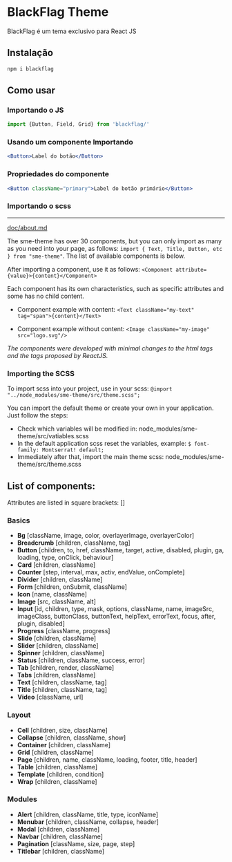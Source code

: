 # BlackFlag Theme
BlackFlag é um tema exclusivo para React JS

## Instalação

```bash
npm i blackflag
```

## Como usar

### Importando o JS

```javascript
import {Button, Field, Grid} from 'blackflag/'
```

### Usando um componente Importando

```jsx
<Button>Label do botão</Button>
```


### Propriedades do componente

```jsx
<Button className="primary">Label do botão primário</Button>
```

### Importando o scss
---

[doc/about.md](doc/about.md)













The sme-theme has over 30 components, but you can only import as many as you need into your page, as follows:
`import { Text, Title, Button, etc } from "sme-theme"`.
The list of available components is below.

After importing a component, use it as follows:
`<Component attribute={value}>{content}</Component>`

Each component has its own characteristics, such as specific attributes and some has no child content.

- Component example with content:
`<Text className="my-text" tag="span">{content}</Text>`

- Component example without content:
`<Image className="my-image" src="logo.svg"/>`

*The components were developed with minimal changes to the html tags and the tags proposed by ReactJS.*

### Importing the SCSS
To import scss into your project, use in your scss:
`@import "../node_modules/sme-theme/src/theme.scss";`

You can import the default theme or create your own in your application. Just follow the steps:
- Check which variables will be modified in: node_modules/sme-theme/src/vatiables.scss
- In the default application scss reset the variables, example:
`$ font-family: Montserrat! default;`
- Immediately after that, import the main theme scss: node_modules/sme-theme/src/theme.scss


## List of components:
Attributes are listed in square brackets: []
### Basics
- **Bg** [className, image, color, overlayerImage, overlayerColor]
- **Breadcrumb** [children, className, tag]
- **Button** [children, to, href, className, target, active, disabled, plugin, ga, loading, type, onClick, behaviour]
- **Card** [children, className]
- **Counter** [step, interval, max, activ, endValue, onComplete]
- **Divider** [children, className]
- **Form** [children, onSubmit, className]
- **Icon** [name, className]
- **Image** [src, className, alt]
- **Input** [id, children, type, mask, options, className, name, imageSrc, imageClass, buttonClass, buttonText, helpText, errorText, focus, after, plugin, disabled]
- **Progress** [className, progress]
- **Slide** [children, className]
- **Slider** [children, className]
- **Spinner** [children, className]
- **Status** [children, className, success, error]
- **Tab** [children, render, className]
- **Tabs** [children, className]
- **Text** [children, className, tag]
- **Title** [children, className, tag]
- **Video** [className, url]

### Layout
- **Cell** [children, size, className]
- **Collapse** [children, className, show]
- **Container** [children, className]
- **Grid** [children, className]
- **Page** [children, name, className, loading, footer, title, header]
- **Table** [children, className]
- **Template** [children, condition]
- **Wrap** [children, className]

### Modules
- **Alert** [children, className, title, type, iconName]
- **Menubar** [children, className, collapse, header]
- **Modal** [children, className]
- **Navbar** [children, className]
- **Pagination** [className, size, page, step]
- **Titlebar** [children, className]   
